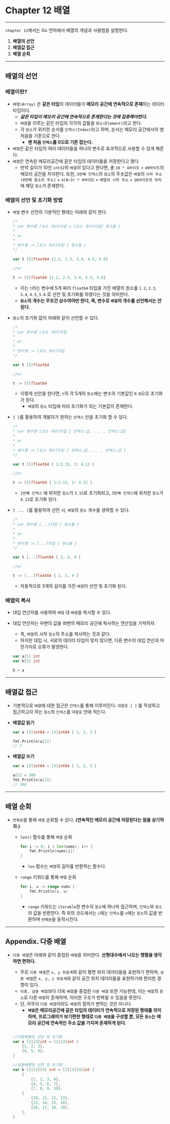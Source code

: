 # Chapter 12 배열

---

`chapter 12`에서는 Go 언어에서 배열의 개념과 사용법을 설명한다.

1. **배열의 선언**
2. **배열값 접근**
3. **배열 순회**

---

## 배열의 선언

### 배열이란?

- `배열(Array)` 은 **같은 타입**의 데이터들이 **메모리 공간에 연속적으로 존재**하는 데이터 타입이다.
    - ***같은 타입이 메모리 공간에 연속적으로 존재한다는 것에 집중해야한다.***
    - `배열`을 이루는 같은 타입의 각각의 값들을 `원소(Element)`라고 한다.
    - 각 `원소`가 위치한 순서를 `인덱스(Index)`라고 하며, 순서는 메모리 공간에서의 맨 처음을 기준으로 한다.
        - **맨 처음 `인덱스`를 0으로 기준 잡는다.**
- `배열`은 같은 타입의 여러 데이터들을 하나의 변수로 효과적으로 사용할 수 있게 해준다.
- `배열`은 연속된 메모리공간에 같은 타입의 데이터들을 저장한다고 했다.
    - 만약 길이가 10인 `int32`의 `배열`이 있다고 한다면, 총 `10 * 4바이트` = `40바이트`의 메모리 공간을 차지한다. 또한, `3번째 인덱스`의 `원소`의 주솟값은 `배열`의 `시작 주소(0번째 원소의 주소)` + `4(0~3) * 4바이트` = `배열의 시작 주소` + `16바이트의 위치`에 해당 `원소`가 존재한다.

### 배열의 선언 및 초기화 방법

- `배열` 변수 선언의 기본적인 형태는 아래와 같이 한다.
    
    ```go
    /*
    * var 변수명 [요소 개수]타입 = [요소 개수]타입{ 원소들 }
    *
    * or
    *
    * 변수명 := [요소 개수]타입 { 원소들 }
    */
    
    var t [5]float64 {1.2, 2.3, 3.4, 4.5, 5.6}
    
    //or
    
    t := [5]float64 {1.2, 2.3, 3.4, 4.5, 5.6}
    ```
    
    - 이는  `t`라는 변수에 5개 짜리 `float64` 타입을 가진 배열의 원소를 `1.2`, `2.3`, `3.4`, `4.5`, `5.6` 로 선언 및 초기화를 하였다는 것을 의미한다.
    - **`원소`의 개수는 무조건 상수여야만 한다, 즉, 변수로 `배열`의 개수를 선언해서는 안된다.**
- `원소`의 초기화 없이 아래와 같이 선언할 수 있다.
    
    ```go
    /*
    * var 변수명 [요소 개수]타입 
    *
    * or
    *
    * 변수명 := [요소 개수]타입
    */
    
    var t [5]float64 
    
    //or
    
    t := [5]float64 
    ```
    
    - 이렇게 선언을 한다면, `t`의 각 5개의 `원소`에는 변수의 기본값인 `0.0`으로 초기화가 된다.
        - `배열`의 `원소` 타입에 따라 초기화가 되는 기본값이 존재한다.
- `{ }`를 활용하여 개발자가 원하는 `인덱스` 만을 초기화 할 수 있다.
    
    ```go
    /*
    * var 변수명 [요소 개수]타입 { 인덱스:값, ... , 인덱스:값}
    *
    * or
    *
    * 변수명 := [요소 개수]타입 { 인덱스:값, ... , 인덱스:값 }
    */
    
    var t [5]float64 { 1:3.15, 3: 4.13 }
    
    //or
    
    t := [5]float64 { 1:3.15, 3: 4.13 }
    ```
    
    - `1번째 인덱스` 에 위치한 `원소`가 `3.15`로 초기화되고, `3번째 인덱스`에 위치한 `원소`가 `4.13`로 초기화 된다.
- `[ ... ]`를 활용하여 선언 시, `배열`의 `원소` 개수를 생략할 수 있다.
    
    ```go
    /*
    * var 변수명 [...]타입 { 원소들 }
    *
    * or
    *
    * 변수명 := [...]타입 { 원소들 }
    */
    
    var t [...]float64 { 2, 3, 4 }
    
    //or
    
    t := [...]float64 { 2, 3, 4 }
    ```
    
    - 자동적으로 3개의 길이를 가진 `배열`이 선언 및 초기화 된다.

### 배열의 복사

- 대입 연산자를 사용하여 `배열` 대 `배열`을 복사할 수 있다.
- 대입 연산자는 우변의 값을 좌변의 메모리 공간에 복사하는 연산임을 기억하자.
    - 즉, `배열`의 시작 `원소`의 주소를 복사하는 것과 같다.
    - 하지만 대입 시, 서로의 데이터 타입이 맞지 많으면, 다른 변수의 대입 연산과 마찬가지로 오류가 발생한다.
    
    ```go
    var a[5] int
    var b[5] int
    
    b = a
    ```
    

---

## 배열값 접근

- 기본적으로 `배열`에 대한 접근은 `인덱스`를 통해 이루어진다. `대괄호 [ ]` 를 작성하고 접근하고자 하는 `원소`의 `인덱스`를 `대괄호` 안에 적는다.
- **배열값 읽기**
    
    ```go
    var a [3]int64 = [3]int64 { 1, 2, 3 }
    
    fmt.Println(a[2])
    // 3
    ```
    

- **배열값 쓰기**
    
    ```go
    var a [3]int64 = [3]int64 { 1, 2, 3 }
    
    a[2] = 300
    fmt.Println(a[2])
    // 300
    ```
    

---

## 배열 순회

- `반복문`을 통해 `배열` 순회할 수 있다. **(연속적인 메모리 공간에 저장된다는 점을 상기하자.)**
    - `len()` 함수를 통해 `배열` 순회
        
        ```go
        for i := 0; i < len(nums); i++ {
        	fmt.Println(nums[i])
        }
        ```
        
        - `len` 함수는 `배열`의 길이를 반환하는 함수다.
    
    - `range` 키워드를 통해 `배열` 순회
        
        ```go
        for i, v := range nums {
        	fmt.Println(i, v)
        }
        ```
        
        - `range` 키워드는 `iterable`한 변수의 `원소`에 하나씩 접근하며, `인덱스`와 `원소`의 값을 반환한다. 즉 위의 코드에서는 `i`에는 `인덱스`를 `v`에는 `원소`의 값을 반환하며 `반복문`을 동작시킨다.
        

---

## Appendix. 다중 배열

- `다중 배열`은 아래와 같이 중첩된 `배열`을 의미한다. **선형대수에서 나오는 행렬을 생각하면 편하다.**
    - 주로 `이중 배열`은 `x, y 좌표계`와 같이 평면 위치 데이터들을 표현하기 편하며, `삼중 배열`은  `x, y, z 좌표계`와 같이 공간 위치 데이터들을 표현하기에 편리한 경향이 있다.
    - `이중, 삼중 배열`보다 더욱 `배열`을 중첩한 `다중 배열` 또한 가능한데, 이는 `배열`의 `원소`로 다른 `배열`이 존재하며, 이러한 구조가 반복될 수 있음을 뜻한다.
    - 단, 아무리 `다중 배열`이라도 `배열`의 정의가 변하는 것은 아니다.
        - **`배열`은 메모리공간에 같은 타입의 데이터가 연속적으로 저장된 형태를 의미하며, 프로그래머가 보기편한 형태로 `다중 배열`을 구성할 뿐, 모든 `원소`는 메모리 공간에 연속적인 주소 값을 가지며 존재하게 된다.**
    
    ```go
    
    //이중배열의 선언 및 초기화
    var a [2][3]int = [2][3]int { 
    	{1, 2, 3},
    	{4, 5, 6},
    }
    
    //삼중배열의 선언 및 초기화
    var b [2][3][4] int = [2][3][4]int {
    	{
    		{1, 2, 3, 4}, 
    		{4, 5, 6, 7}, 
    		{7, 8, 9, 10},
    	{
    		{10, 11, 12, 13},
    		{13, 14, 15, 16},
    		{16, 17, 18, 19},
    	},
    } 
    ```
